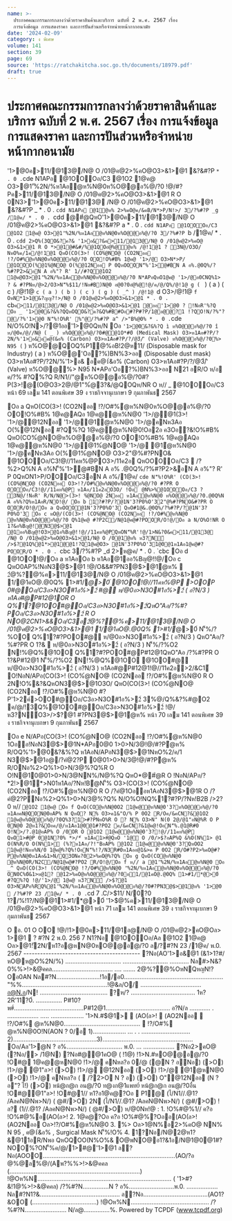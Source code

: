```yaml
---
name: >-
  ประกาศคณะกรรมการกลางว่าด้วยราคาสินค้าและบริการ ฉบับที่ 2 พ.ศ. 2567 เรื่อง
  การแจ้งข้อมูล การแสดงราคา และการปันส่วนหรือจำหน่ายหน้ากากอนามัย
date: '2024-02-09'
category: ง พิเศษ
volume: 141
section: 39
page: 69
source: 'https://ratchakitcha.soc.go.th/documents/18979.pdf'
draft: true
---
```


# ประกาศคณะกรรมการกลางว่าด้วยราคาสินค้าและบริการ ฉบับที่ 2 พ.ศ. 2567 เรื่อง การแจ้งข้อมูล การแสดงราคา และการปันส่วนหรือจำหน่ายหน้ากากอนามัย

'1>@0ค>11/@13@/N@ O /01@ค@2>%คO@O3>&1>@1 &?&#?P ` * . 0 . `cde N1APอ @1OOOอ/C3 @1O2 1@ค@ O3>@1'ั%2N/%ห1Aอํ@ห%N@0ห%O@@อ%@/?0 !@/#?Pค>11/@13@/N@ O /01@ค@2>%คO@O3>&1>@1 R O 0N3>'1>@0ค>11/@13@ /N@ O /01@ค@2>%คO@O3>&1>@1 &?&#?P _ * . 0 . `cdd N1APอ @1ํ@ห% 2>%คO@ค/&คB/N*>P/N!>/ 3/?%#?P _g /1@ค/ * . 0 . `cdd @#ํ@QหO'1>@0ค>11/@13@/N@ O /01@ค@2>%คO@O3>&1>@1 &?&#?P a * . 0 . `cdd N1APอ @1OOOอ/C3 @1O2 1@ค@ O3>@1'ั%2N/%ห1Aอํ@ห%N@0ห%O@@อ%@/?0 3/?%#?P `b /1@ค/ * . 0 . `cdd 2>Q%(3QO&?ค?& '1>อ&?&ค>11/@13@/N@ O /01@ค@2>%คO@ O3>&1>@1 R O *>@1@#&#/%@1QOอํ@%@ํ@ห% /@!1@1 ? 3N@/O3O/ NหO%ค/1ค/@!1@1 QหO(CO(3>! (CO%ํ@NO@ (CO2Nออ !?/O#%ํ@ห%N@0ห%O@@อ%@/?0 OO!O%#B% 1@ค@ '1>/@ O3>N*>P/ @1OOO(%@1%ํ@NO@ O(%@12Nออ P 0QหOOON'็%'1>ํ@#BN A อ%.@0Q%/?%#?P2>&อN A อ%"? R' 1//#?Q@1O2 1@ค@O3>@1'ั%2N/%ห1Aอํ@ห%N@0ห%O@@อ%@/?0 N*APอQหO1@ค@ '1>/@อ0CNQ%1> ? & #?PNห/@>2/O3>N'็%$11/!Nอ#B)N@0 อ@0?0อํ@%@!@/ค/@/Q%/@!1@ g ( ` ) ( a ) ( c ) /@!1@ `c ( a ) ( b ) ( c ) ( g ) ( _^ ) /@!1@ `d O3>/@!1@ `f OหN*1>1@&?ญญ?!>/N@ O /01@ค@2>%คO@O3>&1>@1 * . 0 . `cb` ค>11/@13@/N@ O /01@ค@2>%คO@O3>&1>@1 @ออ'1>@0 ? !NอR'%?Q Oอ _ '1>@0&?&%?QQหOQO&?ค?&Q%#B#Oอ#?P#?P/1@อ@@?1 !?QO!N/?%"? @/?%'1>@0 N'็%!O%R' %"@/?%#?P a^ />"B%@0% * . 0 . `cde N/O%O!N>/?@1ออ'1>@0Qห/N Oอ ` '1>@0&?&%?Q ì ห%O@@อ%@/?0 î ห/@0ค/@//N@ ( _ ) ห%O@@อ%@/?0#@@1O*#0์ (Medical Mask) O3>ห1Aอ#?P/?2N/%'1>อ&อค@1์&อ% (Carbon) O3>ห1Aอ#?P/?/@3์/'ิ (Valve) ห%O@@อ%@/?0%> N95 ( ` ) ห%O@@QOQ%P1@%อB!2@ห11/ (Disposable mask for Industry) ( a ) ห%O@@'Oอ?%)BN%3>ออ (Disposable dust mask) O3>ห1Aอ#?P/?2N/%'1>อ& อค@1์&อ% (Carbon) O3>ห1Aอ#?P/?/@3์/'ิ (Valve) ห%O@@%> N95 N*APอ'Oอ?%)BN%3>ออ N21 อR/O ห/อ ค/?% #?Q%?Q R/N1//"@ห%O@@อ%@/?0#?P(3>!@(O@O3>2@/@1"%ํ@3?&/@QOQห/NR O ห// _ @1OOOอ/C3 หน้า 69 เลม 141 ตอนพิเศษ 39 ง ราชกิจจานุเบกษา 9 กุมภาพันธ 2567

Oอ a QหO(CO(3>! (CO2Nออ !?/O#%ํ@ห%N@0ห%O@@อ%@/?0 OO!O%#B% 1@ค@AQอ 1@ค@ํ@ห%N@0 '1>/@@1(3>! '1>/@@12Nออ '1>/@@1ํ@ห%N@0 '1>/@คNห3Aอ O(%@12Nออ #?Q%?Q 1@ค@ํ@ห%N@0!Oอ2อ ค3Oอ?&!O%#B% QหO(CO%ํ@NO@ห%O@@อ%@/?0 OO!O%#B% 1@ค@AQอ 1@ค@ํ@ห%N@0 '1>/@@1%ํ@NO@ '1>/@ @1ํ@ห%N@0 '1>/@คNห3Aอ O(%@1%ํ@NO@ O3>2"@%#?PNO& @1OOOอ/C3!@//11คห%@PO3>/11ค2อ QหOOOOอ/C3  /?%2>Q%N A อ%N'็%'1>ํ@#BN A อ% .@0Q%/?%#?P2>&อN A อ%"? R' P 0QหON1>P/OOOอ/C3อN A อ%/1@ค/ `cde N'็%!O%R' (CO(3>! (CO%ํ@NO@ (CO2Nออ O3>!?/O#%ํ@ห%N@0ห%O@@อ%@/?0 #?PR O OOOอ/C3!@//11คห%@P ห1Aอ/11ค2อO3O/ !Oอ ํ @N%>%@1OOOอ/C3 ? 3N@/!NอR' R/N/N@>(3>! %ํ@NO@ 2Nออ ห1Aอํ@ห%N@0 ห%O@@อ%@/?0.@0Q%N A อ%%?Q%ห1AอR/NO!@/ Oอ b 1?#?P/?@1N'3?P0%O'32"@%#?PNO&#?PR O OOR/O!@/Oอ a QหOOO@1N'3?P0%O'3 QหO#1@&.@0Q%/?%#?P/?@1N'3?P0%O'3 Oอ c หO@/(CO(3>! (CO%ํ@NO@ (CO2Nออ !?/O#%ํ@ห%N@0 ํ@ห%N@0ห%O@@อ%@/?0 Q%1@ค@ #?P2C/N@1@ค@#?POOR/O!@/Oอ a N/O%O!NR O 1?&อ%Bญ@!@N3@$>@1 @1ออ%Bญ@!O3>@1อ%Bญ@!!@//11คห%@PQหON'็%R'!@/1>N&?0&ค>11/@13@ /N@ O /01@ค@2>%คO@O3>&1>@1/N@ O /0@1ํ@ห% ห3?N์ />$?@1Q%@1*>@1@@1!?Q1@ค@O3> @1N'3?P0%O'31@0@1ห1Aอ1@ค@#?POOR/O * . 0 . `cbc 3/?%#?P _d 2>ห@ค/ * . 0 . `cbc Oอ d @1OO!@/Oอ a ห1AอOอ b ห1Aอ@1ออ%Bญ@!!@/Oอ c QหO0AP%!NอN3@$>@1 !@/O&&#?PN3@$>@1ํ@ห%  2ํ@%?@%ค>11/@13@/N@ O /01@ค@2>%คO@O3>&1>@1 1/@1คO@.@0Q% 1>#1/*@>0์ @1OO!@//11คห%@P >OOP 0#@Oอ/C3อ>N3O#1อ%>2์ #@ ห/@0อ>N3O#1อ%>2์ ( อ?N/3 ) ห1Aอ#@P#12@1OR O Q%1?@1OO#@Oอ/C3อ>N3O#1อ%>2์QหO"Aอ/?%#?POอ/C3อ>N3O#1อ%>2์ R O NO@2CN1>&&Oอ/C3อ2ํ@%?@%ค>11/@13@/N@ O /01@ค@2>%คO@O3>&1>@1 1/@1คO@.@0Q% 1>#1/*@>0์ N'็%/?%OO Q%1?#?POO#@ ห/@0อ>N3O#1อ%>2์ ( อ?N/3 ) QหO"Aอ/?%#?PR O 1?&  ห/@0อ>N3O#1อ%>2์ ( อ?N/3 ) N'็%/?%O2 N!%@Q%@1OO Q%1?#?POO#@P#12@1QหO"Aอ /?%#?PR O 1?&P#12@1 N'็%/?%O2 N!%@Q%@1OO @1OO#@ ห/@0อ>N3O#1อ%>2์ ( อ?N/3 ) ห1Aอ#@P#12@1!@//11ค2อ>2/&C1์ O!NอN/APอ(CO(3>! (CO%ํ@NO@ (CO2Nออ !?/O#%ํ@ห%N@0 R O 2N!O%&?&QหON3@$>@1O3O/ QหO(CO(3>! (CO%ํ@NO@ (CO2Nออ !?/O#%ํ@ห%N@0 #?P'1>2ค์>OO#@Oอ/C3อ>N3O#1อ%>2์ 3%@/Q%&?%#@O2 ค/@/!3Q%@1OO#@Oอ/C3อ>N3O#1อ%>2์ !@/ห3?N์O3>/>$?@1 #?PN3@$>@1ํ@ห% หน้า 70 เลม 141 ตอนพิเศษ 39 ง ราชกิจจานุเบกษา 9 กุมภาพันธ 2567

Oอ e N/APอ(CO(3>! (CO%ํ@NO@ (CO2Nออ !?/O#%ํ@ห%N@0 1Oออ!NอN3@$>@1N*APอ0@0 1>0>N/3@!@/#?Pํ@ห% R/OQ%'1>@0&?&%?Q ห1AอN/APอN3@$>@1NหO%2/ค/1 N3@$>@1อ@/?คํ@2?P 0@01>0>N/3@!@/#?Pํ@ห% R/ONอ%2>Q%1>0>N/3@%?Q%R O O!N@10@01>0>N/3@NN%/N@%?Q QหO*@#ํ@R O !NอN/APอ/?*2!>@1์*>N01ห1Aอ/?Nห!Bํ@N'็% O3>(CO(3>! (CO%ํ@NO@ (CO2Nออ !?/O#%ํ@ห%N@0 R O /?คํ@1Oออห1AอN3@$>@1R O /?คํ@2?PNอ%2>Q%1>0>N/3@%?Q% N/O%O!NQ%1?#?P/?Nห!B2B />2?0 ห// ` @1O2 1@ค@ Oอ f QหO(COํ@ห%N@0O2 1@ค@ํ@ห%N@0'3?ห%O@@อ%@/?0 ห1AอคN@QON@0อAP% N QหO? N% O3>ค1&"O/% P 0O2 R/Oค/&คCN?&@1O2 1@ค@ห%O@@อ%@/?0Q%3?1>#?PNหO%R O ? N% O3>N'ิ N(0 2@/@1"อN@%R O P 0N@0 2ํ@ห1?&Oอค/@/ห1Aอ1@0@1#?PO2 ค/&คCN?&1@ค@!OอN'็%.@1@R#0 O!N>/?.@1@อAP% O /0OR O @1O2 1@ค@ํ@ห%N@0'3?!@//11คห%@P QหO1>#ํ@P 0@1N?0% *>/*์ ห1Aอ1>#ํ@QหO '1@ O /0/>$?อAP%Q &%O(N%1> @1 O(N%R/O O(N%1> (%?ห1Aอ/?!"BอAP% @1O2 1@ค@ํ@ห%N@0'3?QหOO2 1@ค@!Nอห%N/0 1@ค@%?Q%!OอN'็%!?/N3R#0ห1Aออ@1&>ค P 0O2 R/O#?P2>%คO@#?Pํ@ห%N@0ห1Aอ&1>N/Q3ONค?02>%คO@%?Q% Oอ g QหO(COํ@ห%N@0 ํ@ห%N@0R/N2C/N@1@ค@#?PO2 R/O!@/Oอ f ห// a @1'ั%2N/%ห1Aอํ@ห%N@0 Oอ _^ QหO(CO(3>! (CO%ํ@NO@ !?/O#%ํ@ห%N@0 'ั%2N/%ห1Aอํ@ห%N@0ห%O@@อ%@/?0 ON0C%0์&1>ห@1? @12>%คO@ห%O@@อ%@/?0อ1/@1คO@.@0Q% 1>#1/*@>0์ #?Q%?Q !@/'1>/@ 1@ค@ ห3?N์ />$?@1 O3>NAPอ%RQ%@1'ั%2N/%ห1Aอํ@ห%N@0ห%O@@อ%@/?0#?PN3@$>@1ํ@ห% '1>@0  /?%#?P 23 /1@ค/ * . 0 . `cd 7 .C/>$11/ N/0?0 1?/%!1?/N@@11>#1/*@>0์ '1>$@%ค>11/@13@/N@ O /01@ค@2>%คO@O3>&1>@1 หน้า 71 เลม 141 ตอนพิเศษ 39 ง ราชกิจจานุเบกษา 9 กุมภาพันธ 2567

O อ. 01 O OO !@/!1>@0ค>11/@1ล@/N@ O /01@ค@2>คO@Oล> 1>@1  ? #?N 2 พ.0. 256 7 N1?Nอ @1OOOอ/Aล @1O2 1@ค@ Oล>@1!ั2N/ห1?อ@หN@0หO@@อ@/?0 ล/?#?N 23 /1@ค/ พ.0. 2567 ------------------------------------------ ?Nอ(AO'1>อ&@1 (&1>1?#/หO@ห@O%2N/%) ................................ .......................... ........... Nล#>N&?0%%>!>&@คคล................................... .... ....... 2@%?@%OหNQหญN!?Oอ0AN Nล#?N.........................!1อ/อ0......................................................... "%%.................................................!@&ล/O/ ................................... อ@N.อ/N! ....................................... ?ห/? ..................................... 1ห?2R'11?0์. ............... P#10?พ#์........................................P#12@1..................................... อ?N/ล ............ . .................. ..... ................... '1>N.#$@1>  (AO(ล>!  (AO2Nออ  !?/O#% @ห%N@0............................................  !?/O#% @ห%N@0O!N(AON ? 0/อ 1)................... ... . . ............................ 2)................................................3).................................................... Oอ/Aล'1>@N ? อ%................................ พ.0. ... .................. ?Nอ2>คO@ (?Nอ/> /1@N) ?Nอ#@@1คO@ ( !1@) !1>N.#หO@@อ@/?0 !O#@ 1@ค@@หN@0 !1>/@ คNหล?อ 0/@ (@N ? อNอ) (>O) !1>/@ @1"ล>! (>O) !1>/@ @12Nออ (>O) !1>/@ @1@หN@0 (>O) !1>/@ คNหล?อ (  /?2>O N ? อ) (>O) O"@12Nออ (N ? อ"? ไ!) (>O) หน้@ก@ก อน@/?0 ท@งก@1แพท0์ หน้@ก@ก อน@/?0อื่น !O#@@1"ล>! !O#@1// ห1?อ1@ค@?Oอ  P1@ (ไ/N1//.@1? /AลคN@Nพ>N/) ( @#/>O) 2N (ไ/N1//.@1? /AลคN@Nพ>N/) ( @#/>O) !ล? (1//.@1? /AลคN@Nพ>N/) ( @#/>O) ห/@0Nห!@ : 1. !O%#@%1// ค?อ !O%#@%อ(AO(ล>! 2. 1@ค@?Oอ ค?อ !O%#@%?Oออ(AO(ล>! (AO2Nออ Oล>!?/O#%@ห%N@0 3. %> Oล>1@N%อ2>%คO@ NN% N 95 , ค@1์&อ% , Surgical Mask N'็%!O% 4. 1?Nอ/N@2@ห1?&@11อR/Nพอ QหOQOO(N%O%& O@พNO@อ1?&1อ/N@1@0@1#?NOO%?ON'็%ค/@/1>#@'1>@1 ล?Nอ(AOOO............................................................................(AO/?อ @%@ล%@/(Aพ?%%>!>&@คคล (...........................................................................) !@Oห%N............................................................................. ( '1>#?&!1@%>!>&@คคล) /?%#?N...............N ? อ%..........................พ.0. .................. Nล#?N1?&.............................................. ล?Nอ.....................................(AO1?&OO (.....................................) !@Oห%N............................................. /?%#?N........................ N/ล@...............%. Powered by TCPDF (www.tcpdf.org)
